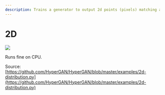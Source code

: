 ```yaml
---
description: Trains a generator to output 2d points (pixels) matching a known distribution.
---
```


# 2D

![](https://j.gifs.com/NxRKnD.gif)

Runs fine on CPU.

Source: [https://github.com/HyperGAN/HyperGAN/blob/master/examples/2d-distribution.py](https://github.com/HyperGAN/HyperGAN/blob/master/examples/2d-distribution.py)

